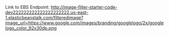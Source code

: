 Link to EBS Endpoint: http://image-filter-starter-code-dev222222222222222222222.us-east-1.elasticbeanstalk.com/filteredimage?image_url=https://www.google.com/images/branding/googlelogo/2x/googlelogo_color_92x30dp.png
